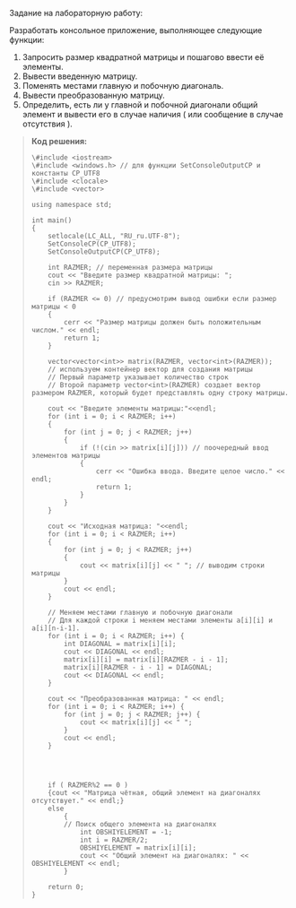 Задание на лабораторную работу:  
  
Разработать консольное приложение, выполняющее следующие функции:  

1. Запросить размер квадратной матрицы и пошагово ввести её элементы.
2. Вывести введенную матрицу.
3. Поменять местами главную и побочную диагональ.
4. Вывести преобразованную матрицу.
5. Определить, есть ли у главной и побочной диагонали общий элемент и вывести его в случае наличия ( или сообщение в случае отсутствия ).

  

> **Код решения:**
> 
> ```Plain
> \#include <iostream>
> \#include <windows.h> // для функции SetConsoleOutputCP и константы CP_UTF8
> \#include <clocale>
> \#include <vector>
> 
> using namespace std;
> 
> int main()
> {
>     setlocale(LC_ALL, "RU_ru.UTF-8");
>     SetConsoleCP(CP_UTF8);
>     SetConsoleOutputCP(CP_UTF8);
> 
>     int RAZMER; // переменная размера матрицы
>     cout << "Введите размер квадратной матрицы: ";
>     cin >> RAZMER;
> 
>     if (RAZMER <= 0) // предусмотрим вывод ошибки если размер матрицы < 0
>     {
>         cerr << "Размер матрицы должен быть положительным числом." << endl;
>         return 1;
>     }
> 
>     vector<vector<int>> matrix(RAZMER, vector<int>(RAZMER));
>     // используем контейнер вектор для создания матрицы
>     // Первый параметр указывает количество строк
>     // Второй параметр vector<int>(RAZMER) создает вектор размером RAZMER, который будет представлять одну строку матрицы.
> 
>     cout << "Введите элементы матрицы:"<<endl;
>     for (int i = 0; i < RAZMER; i++)
>     {
>         for (int j = 0; j < RAZMER; j++)
>         {
>             if (!(cin >> matrix[i][j])) // поочередный ввод элементов матрицы
>             {
>                 cerr << "Ошибка ввода. Введите целое число." << endl;
>                 return 1;
>             }
>         }
>     }
> 
>     cout << "Исходная матрица: "<<endl;
>     for (int i = 0; i < RAZMER; i++)
>     {
>         for (int j = 0; j < RAZMER; j++)
>         {
>             cout << matrix[i][j] << " "; // выводим строки матрицы
>         }
>         cout << endl;
>     }
> 
>     // Меняем местами главную и побочную диагонали
>     // Для каждой строки i меняем местами элементы a[i][i] и a[i][n-i-1].
>     for (int i = 0; i < RAZMER; i++) {
>         int DIAGONAL = matrix[i][i];
>         cout << DIAGONAL << endl;
>         matrix[i][i] = matrix[i][RAZMER - i - 1];
>         matrix[i][RAZMER - i - 1] = DIAGONAL;
>         cout << DIAGONAL << endl;
>     }
> 
>     cout << "Преобразованная матрица: " << endl;
>     for (int i = 0; i < RAZMER; i++) {
>         for (int j = 0; j < RAZMER; j++) {
>             cout << matrix[i][j] << " ";
>         }
>         cout << endl;
>     }
> 
> 
> 
> 
>     if ( RAZMER%2 == 0 )
>     {cout << "Матрица чётная, общий элемент на диагоналях отсутствует." << endl;}
>     else
>         {
>         // Поиск общего элемента на диагоналях
>             int OBSHIYELEMENT = -1;
>             int i = RAZMER/2;
>             OBSHIYELEMENT = matrix[i][i];
>             cout << "Общий элемент на диагоналях: " << OBSHIYELEMENT << endl;
>         }
> 
>     return 0;
> }
> ```